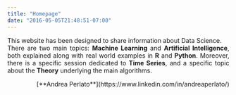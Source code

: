 ```yaml
---
title: "Homepage"
date: "2016-05-05T21:48:51-07:00"
---
```


<style>
body {
text-align: justify}
</style>

This website has been designed to share information about Data Science. </br>
There are two main topics: **Machine Learning** and **Artificial Intelligence**, both explained along with real world examples in **R** and **Python**.
Moreover, there is a specific session dedicated to **Time Series**, and a specific topic about the **Theory** underlying the main algorithms. 

<p style='text-align: right;'>   
[**Andrea Perlato**](https://www.linkedin.com/in/andreaperlato/) 











